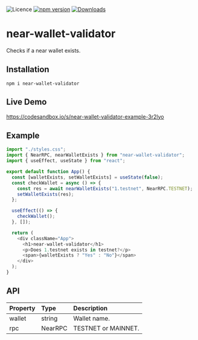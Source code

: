 
![Licence](https://img.shields.io/badge/license-MIT-blue.svg) [![npm version](https://img.shields.io/npm/v/near-wallet-validator.svg?style=flat)](https://www.npmjs.com/package/near-wallet-validator)
[![Downloads](https://img.shields.io/npm/dt/near-wallet-validator.svg)](https://www.npmjs.com/package/near-wallet-validator)

# near-wallet-validator

Checks if a near wallet exists.


## Installation

```npm i near-wallet-validator```

## Live Demo

https://codesandbox.io/s/near-wallet-validator-example-3r2lyo

## Example

```javascript
import "./styles.css";
import { NearRPC, nearWalletExists } from "near-wallet-validator";
import { useEffect, useState } from "react";

export default function App() {
  const [walletExists, setWalletExists] = useState(false);
  const checkWallet = async () => {
    const res = await nearWalletExists("1.testnet", NearRPC.TESTNET);
    setWalletExists(res);
  };

  useEffect(() => {
    checkWallet();
  }, []);

  return (
    <div className="App">
      <h1>near-wallet-validator</h1>
      <p>Does 1.testnet exists in testnet?</p>
      <span>{walletExists ? "Yes" : "No"}</span>
    </div>
  );
}

```


## API

|   Property   |  Type  |    Description    |
| :---         |     :---      |          :--- |
| wallet   | string    | Wallet name.    |
| rpc     | NearRPC    | TESTNET or MAINNET.  |




